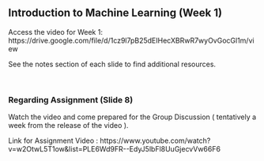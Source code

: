 <h2>Introduction to Machine Learning (Week 1)</h2>
Access the video for Week 1: https://drive.google.com/file/d/1cz9l7pB25dEIHecXBRwR7wyOvGocGl1m/view
<p> See the notes section of each slide to find additional resources. </p><br>
<h3> Regarding Assignment (Slide 8) </h3>
<p> Watch the video and come prepared for the Group Discussion ( tentatively a week from the release of the video ).</p>
<p> Link for Assignment Video : https://www.youtube.com/watch?v=w2OtwL5T1ow&list=PLE6Wd9FR--EdyJ5lbFl8UuGjecvVw66F6 </p><br>

